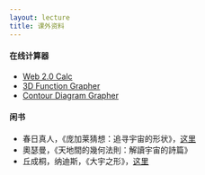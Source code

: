 ```yaml
---
layout: lecture
title: 课外资料
---
```


#### 在线计算器

- [Web 2.0 Calc](http://web2.0calc.com/)
- [3D Function Grapher](http://www.flashandmath.com/mathlets/multicalc/fungraph3d/fun_graph3d_white.html)
- [Contour Diagram Grapher](http://www.flashandmath.com/mathlets/multicalc/contours/combo.html)

#### 闲书

- 春日真人，《庞加莱猜想：追寻宇宙的形状》，[这里](http://opac.jnu.edu.cn/search*chx/?searchtype=t&searcharg=%E5%BA%9E%E5%8A%A0%E8%8E%B1%E7%8C%9C%E6%83%B3%3A%E8%BF%BD%E5%AF%BB%E5%AE%87%E5%AE%99%E7%9A%84%E5%BD%A2%E7%8A%B6&SORT=D&searchscope=1&x=44&y=8)
- 奧瑟曼，《天地間的幾何法則：解讀宇宙的詩篇》
- 丘成桐，纳迪斯，《大宇之形》，[这里](http://opac.jnu.edu.cn/search~S1*chx?/X{u5927}{u5B87}{u4E4B}{u5F62}&searchscope=1&SORT=DZ/X{u5927}{u5B87}{u4E4B}{u5F62}&searchscope=1&SORT=DZ&extended=0&SUBKEY=%E5%A4%A7%E5%AE%87%E4%B9%8B%E5%BD%A2/1%2C136%2C136%2CB/frameset&FF=X{u5927}{u5B87}{u4E4B}{u5F62}&searchscope=1&SORT=DZ&1%2C1%2C)
